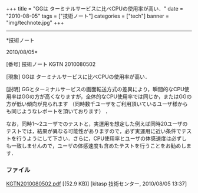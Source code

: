 ﻿+++
title = "GGは ターミナルサービスに比べCPUの使用率が高い．"
date = "2010-08-05"
tags = ["技術ノート"]
categories = ["tech"]
banner = "img/technote.jpg"
+++

-----------------------------------------------------------------------------------------------------------------------------

*技術ノート

2010/08/05*


[番号]
技術ノート KGTN 2010080502

[現象]
GGは ターミナルサービスに比べCPUの使用率が高い．

[説明]
GGとターミナルサービスの画面転送方式の差異により，瞬間的なCPU使用率はGGの方が高くなりますが，全体的なCPU使用率では同じか，またはGGの方が低い傾向が見られます
（同時数千ユーザをご利用頂いているユーザ様からも同じようなレポートを頂いております）
．

なお，同時1〜2ユーザでのテストと，実運用を想定した例えば同時20ユーザのテストでは，結果が異なる可能性がありますので，必ず実運用に近い条件でテストを行うようにして下さい．さらに，CPU使用率とユーザの体感速度は必ずしも一致しませんので，ユーザの体感速度も含めたテストを行うことをお勧めします．


### ファイル

 
 


[KGTN2010080502.pdf](http://techreport.kitasp.net/attachments/download/260/KGTN2010080502.pdf)
 [(52.9 KB)] [kitasp 技術センター, 2010/08/05
13:37]


 


 


